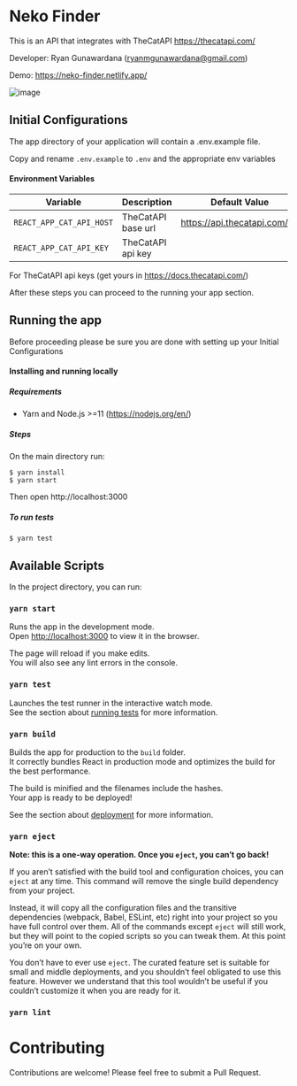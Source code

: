 # Neko Finder
This is an API that integrates with TheCatAPI
https://thecatapi.com/

Developer: Ryan Gunawardana (ryanmgunawardana@gmail.com)

Demo: https://neko-finder.netlify.app/



![image](https://user-images.githubusercontent.com/26731966/153346344-d2ded930-404b-45ab-8045-d2f2bc3856bb.png)



## Initial Configurations

The app directory of your application will contain a .env.example file.

Copy and rename `.env.example` to `.env` and the appropriate env variables


#### Environment Variables

| Variable | Description | Default Value
| --- | --- | :---:
| `REACT_APP_CAT_API_HOST` | TheCatAPI base url | https://api.thecatapi.com/v1
| `REACT_APP_CAT_API_KEY` | TheCatAPI api key |

For TheCatAPI api keys (get yours in https://docs.thecatapi.com/)

After these steps you can proceed to the running your app section.


## Running the app
Before proceeding please be sure you are done with setting up your Initial Configurations

#### Installing and running locally

##### Requirements

* Yarn and Node.js >=11 (https://nodejs.org/en/)

##### Steps

On the main directory run:
```shell
$ yarn install
$ yarn start
``` 
Then open http://localhost:3000

##### To run tests
```shell
$ yarn test
``` 


## Available Scripts

In the project directory, you can run:

### `yarn start`

Runs the app in the development mode.\
Open [http://localhost:3000](http://localhost:3000) to view it in the browser.

The page will reload if you make edits.\
You will also see any lint errors in the console.

### `yarn test`

Launches the test runner in the interactive watch mode.\
See the section about [running tests](https://facebook.github.io/create-react-app/docs/running-tests) for more information.

### `yarn build`

Builds the app for production to the `build` folder.\
It correctly bundles React in production mode and optimizes the build for the best performance.

The build is minified and the filenames include the hashes.\
Your app is ready to be deployed!

See the section about [deployment](https://facebook.github.io/create-react-app/docs/deployment) for more information.

### `yarn eject`

**Note: this is a one-way operation. Once you `eject`, you can’t go back!**

If you aren’t satisfied with the build tool and configuration choices, you can `eject` at any time. This command will remove the single build dependency from your project.

Instead, it will copy all the configuration files and the transitive dependencies (webpack, Babel, ESLint, etc) right into your project so you have full control over them. All of the commands except `eject` will still work, but they will point to the copied scripts so you can tweak them. At this point you’re on your own.

You don’t have to ever use `eject`. The curated feature set is suitable for small and middle deployments, and you shouldn’t feel obligated to use this feature. However we understand that this tool wouldn’t be useful if you couldn’t customize it when you are ready for it.

### `yarn lint`


# Contributing

Contributions are welcome! Please feel free to submit a Pull Request.
